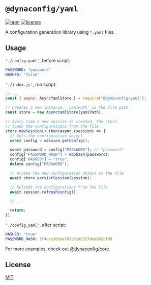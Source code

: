 # `@dynaconfig/yaml`

[![npm](https://img.shields.io/npm/v/@dynaconfig/yaml.svg)](https://www.npmjs.com/package/@dynaconfig/yaml)
[![license](https://img.shields.io/npm/l/@dynaconfig/yaml.svg)](./LICENSE)

A configuration generation library using `*.yaml` files.

## Usage

`'./config.yaml'`, before script:

```yaml
PASSWORD: "password"
HASHED: "false"
```

`'./index.js'`, run script:

```javascript
// ...
const { async: AsyncYamlStore } = require("@dynaconfig/yaml");

// Creates a new instance. 'yamlPath' is the file path
const store = new AsyncYamlStore(yamlPath);

// Every time a new session is created, the store
// loads the configurations from the file
store.newSession().then(async (session) => {
  // Gets the configuration object
  const config = session.getConfig();

  const password = config["PASSWORD"]; // "password"
  config["PASSWORD_HASH"] = md5hash(password);
  config["HASHED"] = "true";
  delete config["PASSWORD"];

  // Writes the new configuration object to the file
  await store.persistSession(session);

  // Reloads the configurations from the file
  await session.refreshConfig();

  // ...

  return;
});
```

`'./config.yaml'`, after script:

```yaml
HASHED: "true"
PASSWORD_HASH: 5f4dcc3b5aa765d61d8327deb882cf99
```

For more examples, check out [@dynaconfig/core](../core/README.md).

## License

[MIT](./LICENSE)
